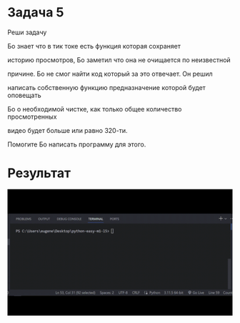 # Задача 5

Реши задачу

Бо знает что в тик токе есть функция которая сохраняет

историю просмотров, Бо заметил что она не очищается по неизвестной

причине. Бо не смог найти код который за это отвечает. Он решил

написать собственную функцию предназначение которой будет оповещать

Бо о необходимой чистке, как только общее количество просмотренных

видео будет больше или равно 320-ти.

Помогите Бо написать программу для этого.

# Результат

![1698312532075](image/tasks/1698312532075.png)
